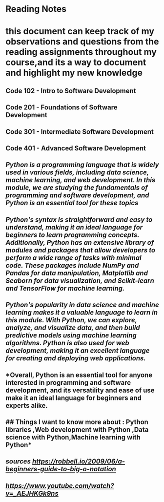 # Reading Notes
# this document  can keep track of my observations and questions from the reading assignments throughout my course,and its a way to document and highlight my new knowledge
 


## **Code 102 - Intro to Software Development**

## **Code 201 - Foundations of Software Development**

## **Code 301 - Intermediate Software Development**

## **Code 401 - Advanced Software Development**





## *Python is a programming language that is widely used in various fields, including data science, machine learning, and web development. In this module, we are studying the fundamentals of programming and software development, and Python is an essential tool for these topics*







## *Python's syntax is straightforward and easy to understand, making it an ideal language for beginners to learn programming concepts. Additionally, Python has an extensive library of modules and packages that allow developers to perform a wide range of tasks with minimal code. These packages include NumPy and Pandas for data manipulation, Matplotlib and Seaborn for data visualization, and Scikit-learn and TensorFlow for machine learning.*





## *Python's popularity in data science and machine learning makes it a valuable language to learn in this module. With Python, we can explore, analyze, and visualize data, and then build predictive models using machine learning algorithms. Python is also used for web development, making it an excellent language for creating and deploying web applications.*



## *Overall, Python is an essential tool for anyone interested in programming and software development, and its versatility and ease of use make it an ideal language for beginners and experts alike.
## ## Things I want to know more about : Python libraries ,Web development with Python ,Data science with Python,Machine learning with Python*




## ***sources https://robbell.io/2009/06/a-beginners-guide-to-big-o-notation***
## ***https://www.youtube.com/watch?v=_AEJHKGk9ns***